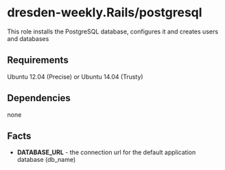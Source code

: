 dresden-weekly.Rails/postgresql
======================

This role installs the PostgreSQL database, configures it and creates users and databases

Requirements
------------

Ubuntu 12.04 (Precise) or Ubuntu 14.04 (Trusty)

Dependencies
------------

none

Facts
-----

* **DATABASE_URL** - the connection url for the default application database (db_name)
